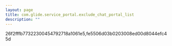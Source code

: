 ```yaml
---
layout: page
title: com.glide.service_portal.exclude_chat_portal_list
description: ""
---
```

26f2fffb77322300454792718a1061e5,fe5506d03b0203008ed00d8044efc45d